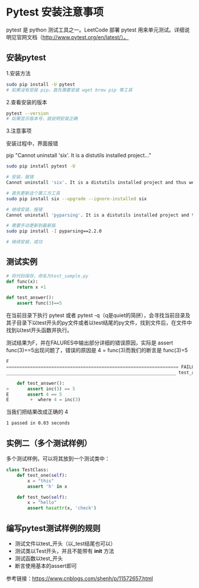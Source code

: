 # Pytest 安装注意事项

pytest 是 python 测试工具之一。LeetCode 部署 pytest 用来单元测试。详细说明见官网文档（http://www.pytest.org/en/latest/）。


## 安装pytest

1.安装方法

~~~bash
sudo pip install -U pytest
# 如果没有安装 pip，首先需要安装 wget brew pip 等工具
~~~

2.查看安装的版本

~~~bash
pytest --version
# 如果显示版本号，就说明安装正确
~~~

3.注意事项

安装过程中，界面报错

pip "Cannot uninstall 'six'. It is a distutils installed project..."

~~~bash
sudo pip install pytest -U

# 安装，报错
Cannot uninstall 'six'. It is a distutils installed project and thus we cannot accurately determine which files belong to it which would lead to only a partial uninstall.

# 首先更新这个第三方工具
sudo pip install six --upgrade --ignore-installed six

# 继续安装，报错
Cannot uninstall 'pyparsing'. It is a distutils installed project and thus we cannot accurately determine which files belong to it which would lead to only a partial uninstall.

# 需要手动更新到最新版
sudo pip install -I pyparsing==2.2.0

# 继续安装，成功
~~~



## 测试实例

```python
# 将代码保存，命名为test_sample.py
def func(x):
    return x +1

def test_answer():
    assert func(3)==5
```

在当前目录下执行 pytest 或者 pytest -q（q是quiet的简拼），会寻找当前目录及其子目录下以test开头的py文件或者以test结尾的py文件，找到文件后，在文件中找到以test开头函数并执行。

测试结果为F，并在FALURES中输出部分详细的错误原因，实际是 assert func(3)==5出现问题了，错误的原因是 4 = func(3)而我们的断言是 func(3)=5

```python 
F                                                                                                                                  [100%]
================================================================= FAILURES ==================================================================
________________________________________________________________ test_answer ________________________________________________________________

    def test_answer():
>       assert inc(3) == 5
E       assert 4 == 5
E        +  where 4 = inc(3)

```

当我们把结果改成正确的 4

~~~bash
1 passed in 0.03 seconds
~~~


## 实例二（多个测试样例）

多个测试样例，可以将其放到一个测试类中：

```python
class TestClass:
    def test_one(self):
        x = "this"
        assert 'h' in x

    def test_two(self):
        x = "hello"
        assert hasattr(x, 'check')
```

## 编写pytest测试样例的规则

- 测试文件以test_开头（以_test结尾也可以）
- 测试类以Test开头，并且不能带有 **init** 方法
- 测试函数以test_开头
- 断言使用基本的assert即可


参考链接：https://www.cnblogs.com/shenh/p/11572657.html